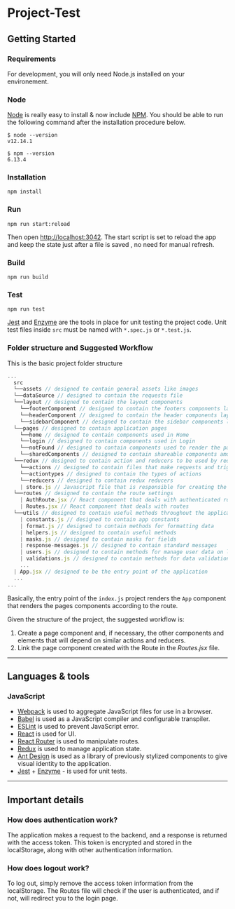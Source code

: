# Project-Test

## Getting Started

### Requirements

For development, you will only need Node.js installed on your environement.

### Node

[Node](http://nodejs.org/) is really easy to install & now include [NPM](https://npmjs.org/).
You should be able to run the following command after the installation procedure
below.

    $ node --version
    v12.14.1

    $ npm --version
    6.13.4

### Installation

`npm install`

### Run

`npm run start:reload`

Then open [http://localhost:3042](http://localhost:3042). The start script is set to reload the app and keep the state just after a file is saved , no need for manual refresh.

### Build

`npm run build`

### Test

`npm run test`

[Jest](https://facebook.github.io/jest/docs/api.html) and [Enzyme](http://airbnb.io/enzyme/docs/api/) are the tools in place for unit testing the project code. Unit test files inside `src` must be named with `*.spec.js` or `*.test.js`.

### Folder structure and Suggested Workflow

This is the basic project folder structure

```javascript
...
  src
  └──assets // designed to contain general assets like images
  └──dataSource // designed to contain the requests file
  └──layout // designed to contain the layout components
    └──footerComponent // designed to contain the footers components layout.
    └──headerComponent // designed to contain the header components layout.
    └──sidebarComponent // designed to contain the sidebar components layout.
  └──pages // designed to contain application pages
    └──home // designed to contain components used in Home
    └──login // designed to contain components used in Login
    └──notFound // designed to contain components used to render the page not found
    └──sharedComponents // designed to contain shareable components among all other pages
  └──redux // designed to contain action and reducers to be used by redux
    └──actions // designed to contain files that make requests and trigger actions for the redux
    └──actiontypes // designed to contain the types of actions
    └──reducers // designed to contain redux reducers
    | store.js // Javascript file that is responsible for creating the app store
  └──routes // designed to contain the route settings
    | AuthRoute.jsx // React component that deals with authenticated routes
    | Routes.jsx // React component that deals with routes
  └──utils // designed to contain useful methods throughout the application
    | constants.js // designed to contain app constants
    | format.js // designed to contain methods for formatting data
    | helpers.js // designed to contain useful methods
    | masks.js // designed to contain masks for fields
    | response-messages.js // designed to contain standard messages
    | users.js // designed to contain methods for manage user data on local storage
    | validations.js // designed to contain methods for data validation
    ...
  | App.jsx // designed to be the entry point of the application
  ...
...
```

Basically, the entry point of the `index.js` project renders the `App` component that renders the pages components according to the route.

Given the structure of the project, the suggested workflow is:
1. Create a page component and, if necessary, the other components and elements that will depend on similar actions and reducers.
2. Link the page component created with the Route in the _Routes.jsx_ file.

---

## Languages & tools

### JavaScript

- [Webpack](https://webpack.js.org/) is used to aggregate JavaScript files for use in a browser.
- [Babel](https://babeljs.io/) is used as a JavaScript compiler and configurable transpiler.
- [ESLint](https://eslint.org/) is used to prevent JavaScript error.
- [React](http://facebook.github.io/react) is used for UI.
- [React Router](https://www.npmjs.com/package/react-router) is used to manipulate routes.
- [Redux](https://redux.js.org/) is used to manage application state.
- [Ant Design](https://ant.design/) is used as a library of previously stylized components to give visual identity to the application.
- [Jest](https://jestjs.io/) + [Enzyme](https://github.com/airbnb/enzyme) - is used for unit tests.

---

## Important details

### How does authentication work?

The application makes a request to the backend, and a response is returned with the access token.
This token is encrypted and stored in the localStorage, along with other authentication information.

### How does logout work?

To log out, simply remove the access token information from the localStorage. The Routes file will check if the user is authenticated, and if not, will redirect you to the login page.



